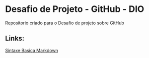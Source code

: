 # Desafio de Projeto - GitHub - DIO
 Repositorio criado para o Desafio de projeto sobre GitHub

## Links:
[Sintaxe Basica Markdown](https://www.markdownguide.org/basic-syntax/)

